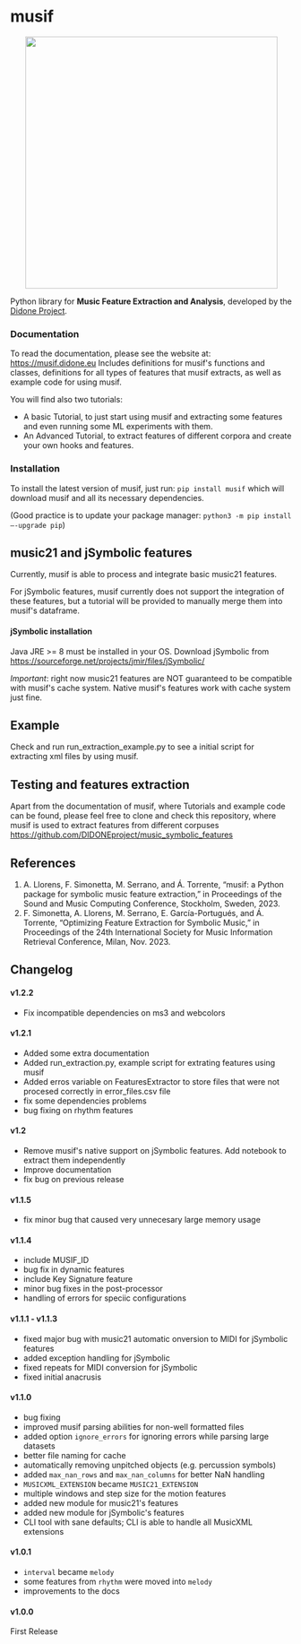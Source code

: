 # musif
<center><img src="https://github.com/DIDONEproject/musif/assets/45066115/a7a5f6f4-57db-4fbb-8e98-91a63cf4eec8" width="450" height="450"></center>

Python library for **Music Feature Extraction and Analysis**, developed by the [Didone Project](https://didone.eu/). 

### Documentation
To read the documentation, please see the website at: https://musif.didone.eu
Includes definitions for musif's functions and classes, definitions for all types of features that musif extracts, as well as example code for using musif.

You will find also two tutorials:
- A basic Tutorial, to just start using musif and extracting some features and even running some ML experiments with them.
- An Advanced Tutorial, to extract features of different corpora and create your own hooks and features.

### Installation
To install the latest version of musif, just run:
`pip install musif`
which will download musif and all its necessary dependencies.

(Good practice is to update your package manager: `python3 -m pip install –-upgrade pip`)

## music21 and jSymbolic features
Currently, musif is able to process and integrate basic music21 features.

For jSymbolic features, musif currently does not support the integration of these features, but a tutorial will be provided to manually merge them into musif's dataframe.

#### jSymbolic installation
Java JRE >= 8 must be installed in your OS. Download jSymbolic from https://sourceforge.net/projects/jmir/files/jSymbolic/

*Important*: right now music21 features are NOT guaranteed to be compatible with musif's cache system. Native musif's features work with cache system just fine. 

## Example
Check and run run_extraction_example.py to see a initial script for extracting xml files by using musif.

## Testing and features extraction
Apart from the documentation of musif, where Tutorials and example code can be found, please feel free to clone and check this repository, where musif is used to extract features from different corpuses
https://github.com/DIDONEproject/music_symbolic_features

## References 

1. A. Llorens, F. Simonetta, M. Serrano, and Á. Torrente, “musif: a Python package for symbolic music feature extraction,” in Proceedings of the Sound and Music Computing Conference, Stockholm, Sweden, 2023.
2. F. Simonetta, A. Llorens, M. Serrano, E. García-Portugués, and Á. Torrente, “Optimizing Feature Extraction for Symbolic Music,” in Proceedings of the 24th International Society for Music Information Retrieval Conference, Milan, Nov. 2023.

## Changelog

#### v1.2.2
* Fix incompatible dependencies on ms3 and webcolors

#### v1.2.1
* Added some extra documentation
* Added run_extraction.py, example script for extrating features using musif
* Added erros variable on FeaturesExtractor to store files that were not procesed correctly in error_files.csv file
* fix some dependencies problems
* bug fixing on rhythm features

#### v1.2
* Remove musif's native support on jSymbolic features. Add notebook to extract them independently
* Improve documentation
* fix bug on previous release

#### v1.1.5
* fix minor bug that caused very unnecesary large memory usage

#### v1.1.4
* include MUSIF_ID
* bug fix in dynamic features
* include Key Signature feature
* minor bug fixes in the post-processor
* handling of errors for speciic configurations

#### v1.1.1 - v1.1.3
* fixed major bug with music21 automatic onversion to MIDI for jSymbolic features
* added exception handling for jSymbolic
* fixed repeats for MIDI conversion for jSymbolic
* fixed initial anacrusis

#### v1.1.0
* bug fixing
* improved musif parsing abilities for non-well formatted files
* added option `ignore_errors` for ignoring errors while parsing large datasets
* better file naming for cache
* automatically removing unpitched objects (e.g. percussion symbols)
* added `max_nan_rows` and `max_nan_columns` for better NaN handling
* `MUSICXML_EXTENSION` became `MUSIC21_EXTENSION`
* multiple windows and step size for the motion features
* added new module for music21's features
* added new module for jSymbolic's features
* CLI tool with sane defaults; CLI is able to handle all MusicXML extensions

#### v1.0.1
* `interval` became `melody`
* some features from `rhythm` were moved into `melody`
* improvements to the docs

#### v1.0.0
First Release
